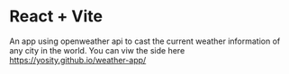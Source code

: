 # React + Vite

An app using openweather api to cast the current weather information of any city in the world.
You can viw the side here https://yosity.github.io/weather-app/
